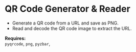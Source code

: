 # QR Code Generator & Reader

- Generate a QR code from a URL and save as PNG.
- Read and decode the QR code image to extract the URL.

**Requires:**  
`pyqrcode`, `png`, `pyzbar`,